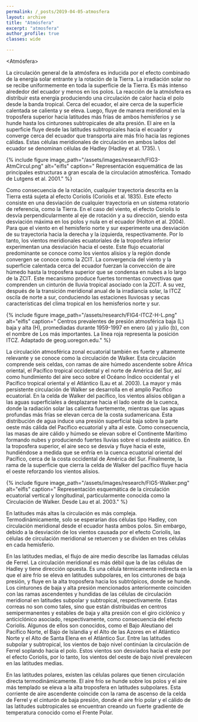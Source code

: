 ```yaml
---
permalink: /_posts/2019-04-05-atmosfera
layout: archive
title: "Atmósfera"
excerpt: "atmosfera"
author_profile: true 
classes: wide

---
```

<Atmósfera>


La circulación general de la atmósfera es inducida por el efecto combinado de la energía solar entrante y la rotación de la Tierra. La irradiación solar no se recibe uniformemente en toda la superficie de la Tierra. Es más intenso alrededor del ecuador y menos en los polos. La reacción de la atmósfera es distribuir esta energía produciendo una circulación de calor hacia el polo desde la banda tropical. Cerca del ecuador, el aire cerca de la superficie calentada se calienta y se eleva. Luego, fluye de manera meridional en la troposfera superior hacia latitudes más frías de ambos hemisferios y se hunde hasta los cinturones subtropicales de alta presión. El aire en la superficie fluye desde las latitudes subtropicales hacia el ecuador y converge cerca del ecuador que transporta aire más frío hacia las regiones cálidas. Estas células meridionales de circulación en ambos lados del ecuador se denominan células de Hadley (Hadley et al. 1735). \\


{% include figure image_path="/assets/images/research/FIG3-AtmCircul.png" alt="eifls" caption=" Representación esquemática de las principales estructuras a gran escala de la circulación atmosférica. Tomado de Lutgens et al. 2001." %}



Como consecuencia de la rotación, cualquier trayectoria descrita en la Tierra está sujeta al efecto Coriolis (Coriolis et al. 1835). Este efecto consiste en una desviación de cualquier trayectoria en un sistema rotatorio de referencia, como la Tierra. En el caso del viento, el efecto Coriolis lo desvía perpendicularmente al eje de rotación y a su dirección, siendo esta desviación máxima en los polos y nula en el ecuador (Holton et al. 2004). Para que el viento en el hemisferio norte y sur experimente una desviación de su trayectoria hacia la derecha y la izquierda, respectivamente. Por lo tanto, los vientos meridionales ecuatoriales de la troposfera inferior experimentan una desviación hacia el oeste. Este flujo ecuatorial predominante se conoce como los vientos alisios y la región donde convergen se conoce como la ZCIT. La convergencia del viento y la superficie calentada cerca del ecuador fuerzan la convección de aire húmedo hasta la troposfera superior que se condensa en nubes a lo largo de la ZCIT. Este mecanismo produce fuertes tormentas convectivas que comprenden un cinturón de lluvia tropical asociado con la ZCIT. A su vez, después de la transición meridional anual de la irradiancia solar, la ITCZ oscila de norte a sur, conduciendo las estaciones lluviosas y secas características del clima tropical en los hemisferios norte y sur. 


{% include figure image_path="/assets/research/FIG4-ITCZ-H-L.png" alt="eifls" caption=" Centros prevalentes de presión atmosférica baja (L) baja y alta (H), promediadas durante 1959-1997 en enero (a) y julio (b), con el nombre de Los más importantes. La línea roja representa la posición ITCZ. Adaptado de geog.uoregon.edu." %}


La circulación atmosférica zonal ecuatorial también es fuerte y altamente relevante y se conoce como la circulación de Walker. Esta circulación comprende seis celdas, con ramas de aire húmedo ascendente sobre África oriental, el Pacífico tropical occidental y el norte de América del Sur, así como hundimiento del aire seco sobre el Océano Índico occidental y el Pacífico tropical oriental y el Atlántico (Lau et al. 2003). La mayor y más persistente circulación de Walker se desarrolla en el amplio Pacífico ecuatorial. En la celda de Walker del pacífico, los vientos alisios obligan a las aguas superficiales a desplazarse hacia el lado oeste de la cuenca, donde la radiación solar las calienta fuertemente, mientras que las aguas profundas más frías se elevan cerca de la costa sudamericana. Esta distribución de agua induce una presión superficial baja sobre la parte oeste más cálida del Pacífico ecuatorial y alta al este. Como consecuencia, las masas de aire cálido y húmedo se elevan sobre el Continente Marítimo formando nubes y produciendo fuertes lluvias sobre el sudeste asiático. En la troposfera superior, el aire seco se desvía y fluye hacia el este, hundiéndose a medida que se enfría en la cuenca ecuatorial oriental del Pacífico, cerca de la costa occidental de América del Sur. Finalmente, la rama de la superficie que cierra la celda de Walker del pacífico fluye hacia el oeste reforzando los vientos alisios.

{% include figure image_path="/assets/images/research/FIG5-Walker.png" alt="eifls" caption=" Representación esquemática de la circulación ecuatorial vertical y longitudinal, particularmente conocida como la Circulación de Walker. Desde Lau et al. 2003." %}


En latitudes más altas la circulación es más compleja. Termodinámicamente, solo se esperarían dos células tipo Hadley, con circulación meridional desde el ecuador hasta ambos polos. Sin embargo, debido a la desviación de los vientos causada por el efecto Coriolis, las células de circulación meridional se retuercen y se dividen en tres células en cada hemisferio.

En las latitudes medias, el flujo de aire medio describe las llamadas células de Ferrel. La circulación meridional es más débil que la de las células de Hadley y tiene dirección opuesta. Es una célula térmicamente indirecta en la que el aire frío se eleva en latitudes subpolares, en los cinturones de baja presión, y fluye en la alta troposfera hacia los subtrópicos, donde se hunde. Los cinturones de baja y alta presión mencionados anteriormente coinciden con las ramas ascendentes y hundidas de las células de circulación meridional en latitudes subpolar y subtropical, respectivamente. Estas correas no son como tales, sino que están distribuidas en centros semipermanentes y estables de baja y alta presión con el giro ciclónico y anticiclónico asociado, respectivamente, como consecuencia del efecto Coriolis. Algunos de ellos son conocidos, como el Bajo Aleutiano del Pacífico Norte, el Bajo de Islandia y el Alto de las Azores en el Atlántico Norte y el Alto de Santa Elena en el Atlántico Sur. Entre las latitudes subpolar y subtropical, los vientos de bajo nivel continúan la circulación de Ferrel soplando hacia el polo. Estos vientos son desviados hacia el este por el efecto Coriolis, por lo tanto, los vientos del oeste de bajo nivel prevalecen en las latitudes medias.

En las latitudes polares, existen las células polares que tienen circulación directa termodinámicamente. El aire frío se hunde sobre los polos y el aire más templado se eleva a la alta troposfera en latitudes subpolares. Esta corriente de aire ascendente coincide con la rama de ascenso de la celda de Ferrel y el cinturón de baja presión, donde el aire frío polar y el cálido de las latitudes subtropicales se encuentran creando un fuerte gradiente de temperatura conocido como el Frente Polar.




